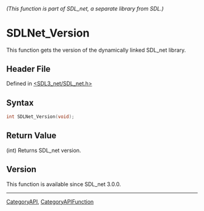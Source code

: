 ###### (This function is part of SDL_net, a separate library from SDL.)
# SDLNet_Version

This function gets the version of the dynamically linked SDL_net library.

## Header File

Defined in [<SDL3_net/SDL_net.h>](https://github.com/libsdl-org/SDL_net/blob/main/include/SDL3_net/SDL_net.h)

## Syntax

```c
int SDLNet_Version(void);
```

## Return Value

(int) Returns SDL_net version.

## Version

This function is available since SDL_net 3.0.0.

----
[CategoryAPI](CategoryAPI), [CategoryAPIFunction](CategoryAPIFunction)

